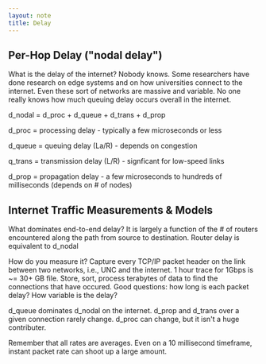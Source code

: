 ```yaml
---
layout: note
title: Delay
---
```


## Per-Hop Delay ("nodal delay") ##

What is the delay of the internet?  Nobody knows.  Some researchers have done research on edge systems and on how universities connect to the internet.
Even these sort of networks are massive and variable.  No one really knows how much queuing delay occurs overall in the internet.

d_nodal = d_proc + d_queue + d_trans + d_prop

d_proc = processing delay - typically a few microseconds or less

d_queue = queuing delay (La/R) - depends on congestion

q_trans = transmission delay (L/R) - signficant for low-speed links

d_prop = propagation delay - a few microseconds to hundreds of milliseconds (depends on # of nodes)


## Internet Traffic Measurements & Models ##

What dominates end-to-end delay?  It is largely a function of the # of routers encountered along the path from source to destination.  Router delay
is equivalent to d_nodal

How do you measure it?  Capture every TCP/IP packet header on the link between two networks, i.e., UNC and the internet.  1 hour trace for 1Gbps is ~= 30+ GB file.
Store, sort, process terabytes of data to find the connections that have occured.  Good questions: how long is each packet delay?  How variable is the delay?

d_queue dominates d_nodal on the internet.  d_prop and d_trans over a given connection rarely change.  d_proc can change, but it isn't a huge contributer.

Remember that all rates are averages.  Even on a 10 millisecond timeframe, instant packet rate can shoot up a large amount.
